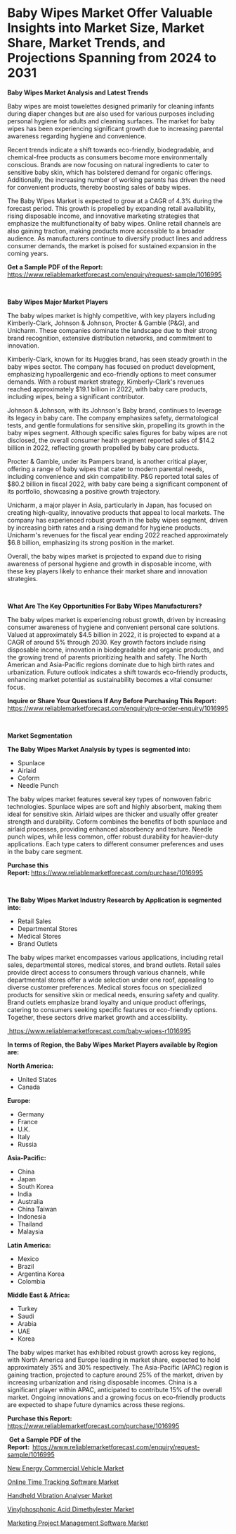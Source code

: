 <p><h1>Baby Wipes Market Offer Valuable Insights into Market Size, Market Share, Market Trends, and Projections Spanning from 2024 to 2031</h1></p><p><strong>Baby Wipes Market Analysis and Latest Trends</strong></p>
<p><p>Baby wipes are moist towelettes designed primarily for cleaning infants during diaper changes but are also used for various purposes including personal hygiene for adults and cleaning surfaces. The market for baby wipes has been experiencing significant growth due to increasing parental awareness regarding hygiene and convenience. </p><p>Recent trends indicate a shift towards eco-friendly, biodegradable, and chemical-free products as consumers become more environmentally conscious. Brands are now focusing on natural ingredients to cater to sensitive baby skin, which has bolstered demand for organic offerings. Additionally, the increasing number of working parents has driven the need for convenient products, thereby boosting sales of baby wipes.</p><p>The Baby Wipes Market is expected to grow at a CAGR of 4.3% during the forecast period. This growth is propelled by expanding retail availability, rising disposable income, and innovative marketing strategies that emphasize the multifunctionality of baby wipes. Online retail channels are also gaining traction, making products more accessible to a broader audience. As manufacturers continue to diversify product lines and address consumer demands, the market is poised for sustained expansion in the coming years.</p></p>
<p><strong>Get a Sample PDF of the Report:&nbsp;</strong> <a href="https://www.reliablemarketforecast.com/enquiry/request-sample/1016995?utm_campaign=1834&utm_medium=2&utm_source=Github&utm_content=ia&utm_term=04122024&utm_id=baby-wipes">https://www.reliablemarketforecast.com/enquiry/request-sample/1016995</a></p>
<p>&nbsp;</p>
<p><strong>Baby Wipes Major Market Players</strong></p>
<p><p>The baby wipes market is highly competitive, with key players including Kimberly-Clark, Johnson & Johnson, Procter & Gamble (P&G), and Unicharm. These companies dominate the landscape due to their strong brand recognition, extensive distribution networks, and commitment to innovation.</p><p>Kimberly-Clark, known for its Huggies brand, has seen steady growth in the baby wipes sector. The company has focused on product development, emphasizing hypoallergenic and eco-friendly options to meet consumer demands. With a robust market strategy, Kimberly-Clark's revenues reached approximately $19.1 billion in 2022, with baby care products, including wipes, being a significant contributor.</p><p>Johnson & Johnson, with its Johnson's Baby brand, continues to leverage its legacy in baby care. The company emphasizes safety, dermatological tests, and gentle formulations for sensitive skin, propelling its growth in the baby wipes segment. Although specific sales figures for baby wipes are not disclosed, the overall consumer health segment reported sales of $14.2 billion in 2022, reflecting growth propelled by baby care products.</p><p>Procter & Gamble, under its Pampers brand, is another critical player, offering a range of baby wipes that cater to modern parental needs, including convenience and skin compatibility. P&G reported total sales of $80.2 billion in fiscal 2022, with baby care being a significant component of its portfolio, showcasing a positive growth trajectory.</p><p>Unicharm, a major player in Asia, particularly in Japan, has focused on creating high-quality, innovative products that appeal to local markets. The company has experienced robust growth in the baby wipes segment, driven by increasing birth rates and a rising demand for hygiene products. Unicharm's revenues for the fiscal year ending 2022 reached approximately $6.8 billion, emphasizing its strong position in the market.</p><p>Overall, the baby wipes market is projected to expand due to rising awareness of personal hygiene and growth in disposable income, with these key players likely to enhance their market share and innovation strategies.</p></p>
<p>&nbsp;</p>
<p><strong>What Are The Key Opportunities For Baby Wipes Manufacturers?</strong></p>
<p><p>The baby wipes market is experiencing robust growth, driven by increasing consumer awareness of hygiene and convenient personal care solutions. Valued at approximately $4.5 billion in 2022, it is projected to expand at a CAGR of around 5% through 2030. Key growth factors include rising disposable income, innovation in biodegradable and organic products, and the growing trend of parents prioritizing health and safety. The North American and Asia-Pacific regions dominate due to high birth rates and urbanization. Future outlook indicates a shift towards eco-friendly products, enhancing market potential as sustainability becomes a vital consumer focus.</p></p>
<p><strong>Inquire or Share Your Questions If Any Before Purchasing This Report:</strong> <a href="https://www.reliablemarketforecast.com/enquiry/pre-order-enquiry/1016995?utm_campaign=1834&utm_medium=2&utm_source=Github&utm_content=ia&utm_term=04122024&utm_id=baby-wipes">https://www.reliablemarketforecast.com/enquiry/pre-order-enquiry/1016995</a></p>
<p>&nbsp;</p>
<p><strong>Market Segmentation</strong></p>
<p><strong>The Baby Wipes Market Analysis by types is segmented into:</strong></p>
<p><ul><li>Spunlace</li><li>Airlaid</li><li>Coform</li><li>Needle Punch</li></ul></p>
<p><p>The baby wipes market features several key types of nonwoven fabric technologies. Spunlace wipes are soft and highly absorbent, making them ideal for sensitive skin. Airlaid wipes are thicker and usually offer greater strength and durability. Coform combines the benefits of both spunlace and airlaid processes, providing enhanced absorbency and texture. Needle punch wipes, while less common, offer robust durability for heavier-duty applications. Each type caters to different consumer preferences and uses in the baby care segment.</p></p>
<p><strong>Purchase this Report:&nbsp;</strong><a href="https://www.reliablemarketforecast.com/purchase/1016995?utm_campaign=1834&utm_medium=2&utm_source=Github&utm_content=ia&utm_term=04122024&utm_id=baby-wipes">https://www.reliablemarketforecast.com/purchase/1016995</a></p>
<p>&nbsp;</p>
<p><strong>The Baby Wipes Market Industry Research by Application is segmented into:</strong></p>
<p><ul><li>Retail Sales</li><li>Departmental Stores</li><li>Medical Stores</li><li>Brand Outlets</li></ul></p>
<p><p>The baby wipes market encompasses various applications, including retail sales, departmental stores, medical stores, and brand outlets. Retail sales provide direct access to consumers through various channels, while departmental stores offer a wide selection under one roof, appealing to diverse customer preferences. Medical stores focus on specialized products for sensitive skin or medical needs, ensuring safety and quality. Brand outlets emphasize brand loyalty and unique product offerings, catering to consumers seeking specific features or eco-friendly options. Together, these sectors drive market growth and accessibility.</p></p>
<p><a href="https://www.reliablemarketforecast.com/baby-wipes-r1016995?utm_campaign=1834&utm_medium=2&utm_source=Github&utm_content=ia&utm_term=04122024&utm_id=baby-wipes">&nbsp;https://www.reliablemarketforecast.com/baby-wipes-r1016995</a></p>
<p><strong>In terms of Region, the Baby Wipes Market Players available by Region are:</strong></p>
<p>
    <p> <strong> North America: </strong>
        <ul>
            <li>United States</li>
            <li>Canada</li>
        </ul>
        </p> 
    <p> <strong> Europe: </strong>
        <ul>
            <li>Germany</li>
            <li>France</li>
            <li>U.K.</li>
            <li>Italy</li>
            <li>Russia</li>
        </ul>
        </p> 
    <p> <strong> Asia-Pacific: </strong>
        <ul>
            <li>China</li>
            <li>Japan</li>
            <li>South Korea</li>
            <li>India</li>
            <li>Australia</li>
            <li>China Taiwan</li>
            <li>Indonesia</li>
            <li>Thailand</li>
            <li>Malaysia</li>
        </ul>
        </p> 
    <p> <strong> Latin America: </strong>
        <ul>
            <li>Mexico</li>
            <li>Brazil</li>
            <li>Argentina Korea</li>
            <li>Colombia</li>
        </ul>
        </p> 
    <p> <strong> Middle East & Africa: </strong>
        <ul>
            <li>Turkey</li>
            <li>Saudi</li>
            <li>Arabia</li>
            <li>UAE</li>
            <li>Korea</li>
        </ul>
    </p>
    </p>
<p><p>The baby wipes market has exhibited robust growth across key regions, with North America and Europe leading in market share, expected to hold approximately 35% and 30% respectively. The Asia-Pacific (APAC) region is gaining traction, projected to capture around 25% of the market, driven by increasing urbanization and rising disposable incomes. China is a significant player within APAC, anticipated to contribute 15% of the overall market. Ongoing innovations and a growing focus on eco-friendly products are expected to shape future dynamics across these regions.</p></p>
<p><strong>Purchase this Report: </strong><a href="https://www.reliablemarketforecast.com/purchase/1016995?utm_campaign=1834&utm_medium=2&utm_source=Github&utm_content=ia&utm_term=04122024&utm_id=baby-wipes">https://www.reliablemarketforecast.com/purchase/1016995</a></p>
<p>&nbsp;<strong>Get a Sample PDF of the Report:&nbsp;&nbsp;</strong><a href="https://www.reliablemarketforecast.com/enquiry/request-sample/1016995?utm_campaign=1834&utm_medium=2&utm_source=Github&utm_content=ia&utm_term=04122024&utm_id=baby-wipes">https://www.reliablemarketforecast.com/enquiry/request-sample/1016995</a></p>
<p><strong></strong></p>
<p><p><a href="https://issuu.com/reportprime-2/docs/new-energy-commercial-vehicle-market-size-2030.ppt?utm_campaign=1834&utm_medium=2&utm_source=Github&utm_content=ia&utm_term=04122024&utm_id=baby-wipes">New Energy Commercial Vehicle Market</a></p><p><a href="https://www.linkedin.com/pulse/comprehensive-online-time-tracking-software-market-report-xbwfe?utm_campaign=1834&utm_medium=2&utm_source=Github&utm_content=ia&utm_term=04122024&utm_id=baby-wipes">Online Time Tracking Software Market</a></p><p><a href="https://issuu.com/reportprime-2/docs/handheld-vibration-analyser-market-size-2030.pptx?utm_campaign=1834&utm_medium=2&utm_source=Github&utm_content=ia&utm_term=04122024&utm_id=baby-wipes">Handheld Vibration Analyser Market</a></p><p><a href="https://github.com/ashepherd82/Market-Research-Report-List-6/blob/main/vinylphosphonic-acid-dimethylester-market.md?utm_campaign=1834&utm_medium=2&utm_source=Github&utm_content=ia&utm_term=04122024&utm_id=baby-wipes">Vinylphosphonic Acid Dimethylester Market</a></p><p><a href="https://www.linkedin.com/pulse/detailed-examination-marketing-project-management-software-17qfe?utm_campaign=1834&utm_medium=2&utm_source=Github&utm_content=ia&utm_term=04122024&utm_id=baby-wipes">Marketing Project Management Software Market</a></p></p>